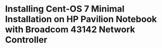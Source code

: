 # Installing Cent-OS 7 Minimal Installation on HP Pavilion Notebook with Broadcom 43142 Network  Controller
